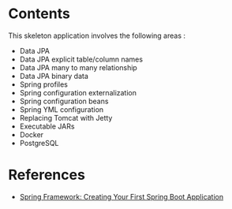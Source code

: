 # Contents
This skeleton application involves the following areas :

* Data JPA
* Data JPA explicit table/column names
* Data JPA many to many relationship
* Data JPA binary data
* Spring profiles
* Spring configuration externalization
* Spring configuration beans
* Spring YML configuration
* Replacing Tomcat with Jetty
* Executable JARs
* Docker
* PostgreSQL

# References
* [Spring Framework: Creating Your First Spring Boot Application](https://www.pluralsight.com/courses/creating-first-spring-boot-application)

